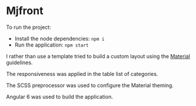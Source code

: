 # Mjfront

To run the project:
* Install the node dependencies: `npm i`
* Run the application: `npm start`

I rather than use a template tried to build a custom layout using the [Material](https://material.angular.io/guide/theming) guidelines.

The responsiveness was applied in the table list of categories.

The SCSS preprocessor was used to configure the Material theming.

Angular 6 was used to build the application.
